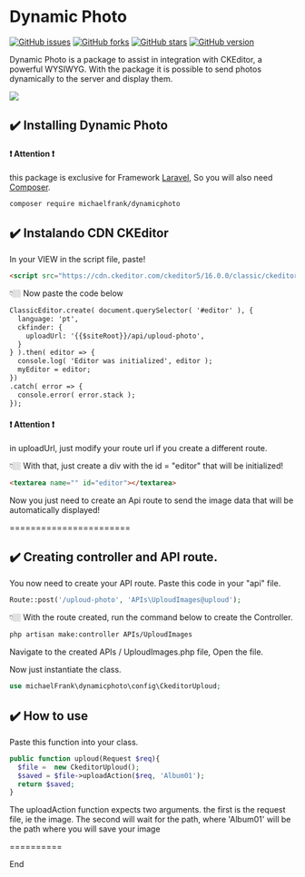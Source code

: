 Dynamic Photo
=======================

[![GitHub issues](https://img.shields.io/github/issues/maickom88/dynamic-photo?style=flat-square)](https://github.com/maickom88/dynamic-photo/issues)
[![GitHub forks](https://img.shields.io/github/forks/maickom88/dynamic-photo?style=flat-square)](https://github.com/maickom88/dynamic-photo/network)
[![GitHub stars](https://img.shields.io/github/stars/maickom88/dynamic-photo?color=yellow&style=flat-square)](https://github.com/maickom88/dynamic-photo/stargazers)
[![GitHub version](https://img.shields.io/static/v1?label=Version&message=v1.5.0&color=blueviolet&style=flat-square)](https://github.com/maickom88/dynamic-photo/releases/tag/v1.5.0)

Dynamic Photo is a package to assist in integration with CKEditor, a powerful WYSIWYG. With the package it is possible to send photos dynamically to the server and display them.

![](https://media.giphy.com/media/McCGXmHYlFDTux4QYq/giphy.gif)

## ✔️ Installing Dynamic Photo

#### ❗️ Attention ❗️
this package is exclusive for Framework [Laravel](https://laravel.com),
So you will also need [Composer](https://getcomposer.org/).


```bash
composer require michaelfrank/dynamicphoto
```
## ✔️ Instalando CDN CKEditor
In your VIEW in the script file, paste!

```html
<script src="https://cdn.ckeditor.com/ckeditor5/16.0.0/classic/ckeditor.js"></script>
```
👇🏼 Now paste the code below

```html
ClassicEditor.create( document.querySelector( '#editor' ), {
  language: 'pt',
  ckfinder: {
    uploadUrl: '{{$siteRoot}}/api/uploud-photo',
  }
} ).then( editor => {
  console.log( 'Editor was initialized', editor );
  myEditor = editor;
})
.catch( error => {
  console.error( error.stack );
});
```
#### ❗️ Attention ❗️
in uploadUrl, just modify your route url if you create a different route.

👇🏼 With that, just create a div with the id = "editor" that will be initialized!

```html
<textarea name="" id="editor"></textarea>
```
Now you just need to create an Api route to send the image data that will be automatically displayed!

=======================

## ✔️ Creating controller and API route.

You now need to create your API route. Paste this code in your "api" file.

```php
Route::post('/uploud-photo', 'APIs\UploudImages@uploud');
```
👇🏼 With the route created, run the command below to create the Controller.

```bash
php artisan make:controller APIs/UploudImages
```

Navigate to the created APIs / UploudImages.php file, Open the file.

Now just instantiate the class.

```php
use michaelFrank\dynamicphoto\config\CkeditorUploud;
```

## ✔️ How to use
Paste this function into your class.

```php
public function uploud(Request $req){
  $file =  new CkeditorUploud();
  $saved = $file->uploadAction($req, 'Album01');
  return $saved;
}
```

The uploadAction function expects two arguments.
the first is the request file, ie the image. The second will wait for the path, where 'Album01' will be the path where you will save your image

==========

End

